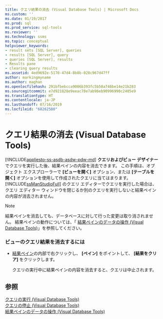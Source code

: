 ```yaml
---
title: クエリ結果の消去 (Visual Database Tools) | Microsoft Docs
ms.custom: ''
ms.date: 01/19/2017
ms.prod: sql
ms.prod_service: sql-tools
ms.reviewer: ''
ms.technology: ssms
ms.topic: conceptual
helpviewer_keywords:
- result sets [SQL Server], queries
- results [SQL Server], query
- queries [SQL Server], results
- Results pane
- clearing query results
ms.assetid: 4ed9692e-5170-47d4-8b0b-028c967d47ff
author: markingmyname
ms.author: maghan
ms.openlocfilehash: 291bfbebcca9006b393fc5b50a746be14e21b283
ms.sourcegitcommit: e7d921828e9eeac78e7ab96eb90996990c2405e9
ms.translationtype: HT
ms.contentlocale: ja-JP
ms.lasthandoff: 07/16/2019
ms.locfileid: "68262580"
---
```

# <a name="clear-query-results-visual-database-tools"></a>クエリ結果の消去 (Visual Database Tools)
[!INCLUDE[appliesto-ss-asdb-asdw-pdw-md](../../includes/appliesto-ss-asdb-asdw-pdw-md.md)]
**クエリおよびビュー デザイナー**でクエリを実行した後、結果ペインの内容を消去できます。 この手順は、オブジェクト エクスプローラーで **[ビューを開く]** オプション、または **[テーブルを開く]** オプションを使用して作成されたクエリに当てはまります。 [!INCLUDE[ssManStudioFull](../../includes/ssmanstudiofull-md.md)] のクエリ エディターでクエリを実行した場合は、クエリ エディター ウィンドウを閉じるか別のクエリを実行しないと結果ペインの内容が消去されません。  
  
> [!NOTE]  
> 結果ペインを消去しても、データベースに対して行った変更は取り消されません。 結果ペインの動作については、「 [結果ペインのデータの操作 (Visual Database Tools)](../../ssms/visual-db-tools/work-with-data-in-the-results-pane-visual-database-tools.md)」を参照してください。  
  
### <a name="to-clear-query-results-of-a-view"></a>ビューのクエリ結果を消去するには  
  
-   [結果ペイン](../../ssms/visual-db-tools/results-pane-visual-database-tools.md)の内部で右クリックし、 **[ペイン]** をポイントして、 **[結果をクリア]** をクリックします。  
  
    クエリの実行中に結果ペインの内容を消去すると、クエリは中止されます。  
  
## <a name="see-also"></a>参照  
[クエリの実行 (Visual Database Tools)](../../ssms/visual-db-tools/run-queries-visual-database-tools.md)  
[クエリの停止 (Visual Database Tools)](../../ssms/visual-db-tools/stop-a-query-visual-database-tools.md)  
[結果ペインのデータの操作 (Visual Database Tools)](../../ssms/visual-db-tools/work-with-data-in-the-results-pane-visual-database-tools.md)  
  
